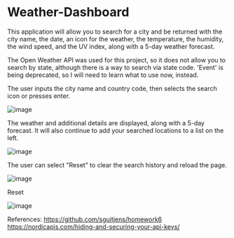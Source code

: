 # Weather-Dashboard

This application will allow you to search for a city and be returned with the city name, the date, an icon for the weather, the temperature, the humidity, the wind speed, and the UV index, along with a 5-day weather forecast. 

The Open Weather API was used for this project, so it does not allow you to search by state, although there is a way to search via state code. 
'Event' is being deprecated, so I will need to learn what to use now, instead.



The user inputs the city name and country code, then selects the search icon or presses enter.

![image](https://user-images.githubusercontent.com/68360119/94355034-79739880-004e-11eb-8a0b-92e7ecfb3ec3.png)

The weather and additional details are displayed, along with a 5-day forecast. It will also continue to add your searched locations to a list on the left. 

![image](https://user-images.githubusercontent.com/68360119/94341405-0bd85580-ffd7-11ea-9719-c499920d1557.png)

The user can select "Reset" to clear the search history and reload the page. 

![image](https://user-images.githubusercontent.com/68360119/94355081-e9821e80-004e-11eb-920c-6af009af1cc5.png)

Reset

![image](https://user-images.githubusercontent.com/68360119/94355095-028acf80-004f-11eb-9128-c2df69b116d9.png)




References:
https://github.com/sguitjens/homework6
https://nordicapis.com/hiding-and-securing-your-api-keys/
